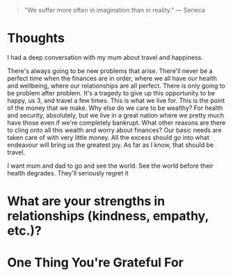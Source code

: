
> \"We suffer more often in imagination than in reality.\" — Seneca

# Thoughts
I had a deep conversation with my mum about travel and happiness. 

There's always going to be new problems that arise. There'll never be a perfect time when the finances are in order, where we all have our health and wellbeing, where our relationships are all perfect. There is only going to be problem after problem. It's a tragedy to give up this opportunity to be happy, us 3, and travel a few times. This is what we live for. This is the point of the money that we make. Why else do we care to be wealthy? For health and security, absolutely, but we live in a great nation where we pretty much have those even if we're completely bankrupt. What other reasons are there to cling onto all this wealth and worry about finances? Our basic needs are taken care of with very little money. All the excess should go into what endeavour will bring us the greatest joy. As far as I know, that should be travel.

I want mum and dad to go and see the world. See the world before their health degrades. They'll seriously regret it

# What are your strengths in relationships (kindness, empathy, etc.)?

# One Thing You're Grateful For

